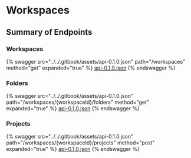 # Workspaces

## Summary of Endpoints

### Workspaces
{% swagger src="../../.gitbook/assets/api-0.1.0.json" path="/workspaces" method="get" expanded="true" %}
[api-0.1.0.json](<../../.gitbook/assets/api-0.1.0.json>)
{% endswagger %}

### Folders
{% swagger src="../../.gitbook/assets/api-0.1.0.json" path="/workspaces/{workspaceId}/folders" method="get" expanded="true" %}
[api-0.1.0.json](<../../.gitbook/assets/api-0.1.0.json>)
{% endswagger %}

### Projects
{% swagger src="../../.gitbook/assets/api-0.1.0.json" path="/workspaces/{workspaceId}/projects" method="post" expanded="true" %}
[api-0.1.0.json](<../../.gitbook/assets/api-0.1.0.json>)
{% endswagger %}

